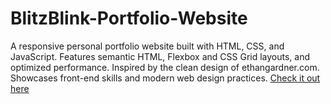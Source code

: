 # BlitzBlink-Portfolio-Website
A responsive personal portfolio website built with HTML, CSS, and JavaScript. Features semantic HTML, Flexbox and CSS Grid layouts, and optimized performance. Inspired by the clean design of ethangardner.com. Showcases front-end skills and modern web design practices.
[Check it out here](https://moazjalal02.github.io/Personal-Portfolio-Website/)
